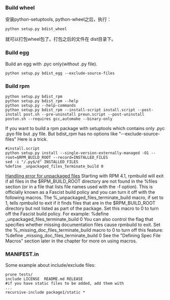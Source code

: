 ### Build wheel

安装python-setuptools, python-wheel之后，执行： 

    python setup.py bdist_wheel 

就可以打包wheel包了。打包之后的文件在 dist目录下。

### Build egg

Build an egg with .pyc only(without .py file).
```
python setup.py bdist_egg --exclude-source-files

```

### Build rpm

```
python setup.py bdist_rpm
python setup.py bdist_rpm --help
python setup.py --help-commands
python setup.py bdist_rpm --install-script install.script --post-install post.sh --pre-uninstall preun.script --post-uninstall postun.sh --requires gcc,automake --binary-only

```

If you want to build a rpm package with setuptools which contains only .pyc .pyo file but .py file. But bdist_rpm has no options like "--exclude-source-files" Here is a trick.
```
#install.script
python setup.py install --single-version-externally-managed -O1 --root=$RPM_BUILD_ROOT --record=INSTALLED_FILES
sed -i "/.py$/d" INSTALLED_FILES
%define _unpackaged_files_terminate_build 0
```
[Handling error for unpackaged files]
Starting with RPM 4.1, rpmbuild will exit if all files in the $RPM_BUILD_ROOT directory are not found in the %files section (or in a file that lists file names used with the -f option). This is officially known as a Fascist build policy and you can turn it off with the following macros.
The %_unpackaged_files_terminate_build macro, if set to 1, tells rpmbuild to exit if it finds files that are in the $RPM_BUILD_ROOT directory but not listed as part of the package. Set this macro to 0 to turn off the Fascist build policy. For example:
%define _unpackaged_files_terminate_build 0
You can also control the flag that specifies whether missing documentation files cause rpmbuild to exit. Set the %_missing_doc_files_terminate_build macro to 0 to turn off this feature:
%define _missing_doc_files_terminate_build 0
See the "Defining Spec File Macros" section later in the chapter for more on using macros.

  [Handling error for unpackaged files]:https://docs-old.fedoraproject.org/ro/Fedora_Draft_Documentation/0.1/html/RPM_Guide/ch09s05s07.html


### MANIFEST.in
Some example about include/exclude files:
```
prune tests/
include LICENSE  README.md RELEASE
#if you have static files to be added, add them with
...
recursive-include package1/static *

```
